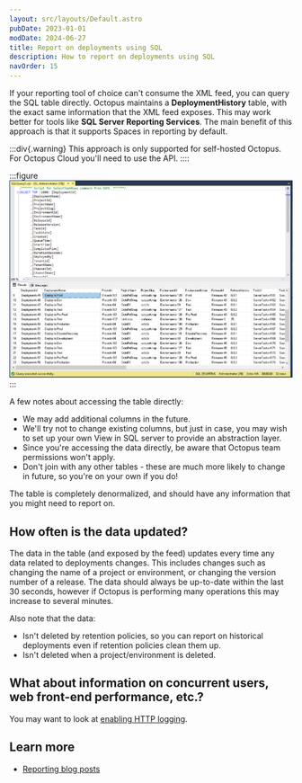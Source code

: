 ```yaml
---
layout: src/layouts/Default.astro
pubDate: 2023-01-01
modDate: 2024-06-27
title: Report on deployments using SQL
description: How to report on deployments using SQL
navOrder: 15
---
```


If your reporting tool of choice can't consume the XML feed, you can query the SQL table directly. Octopus maintains a **DeploymentHistory** table, with the exact same information that the XML feed exposes. This may work better for tools like **SQL Server Reporting Services**. The main benefit of this approach is that it supports Spaces in reporting by default.

:::div{.warning}
This approach is only supported for self-hosted Octopus. For Octopus Cloud you'll need to use the API.
::::

:::figure
![](/docs/administration/reporting/images/sql.png)
:::

A few notes about accessing the table directly:

- We may add additional columns in the future.
- We'll try not to change existing columns, but just in case, you may wish to set up your own View in SQL server to provide an abstraction layer.
- Since you're accessing the data directly, be aware that Octopus team permissions won't apply.
- Don't join with any other tables - these are much more likely to change in future, so you're on your own if you do!

The table is completely denormalized, and should have any information that you might need to report on.

## How often is the data updated?

The data in the table (and exposed by the feed) updates every time any data related to deployments changes. This includes changes such as changing the name of a project or environment, or changing the version number of a release. The data should always be up-to-date within the last 30 seconds, however if Octopus is performing many operations this may increase to several minutes.

Also note that the data:

- Isn't deleted by retention policies, so you can report on historical deployments even if retention policies clean them up.
- Isn't deleted when a project/environment is deleted.

## What about information on concurrent users, web front-end performance, etc.?

You may want to look at [enabling HTTP logging](/docs/administration/managing-infrastructure/performance/enable-web-request-logging).

## Learn more

- [Reporting blog posts](https://octopus.com/blog/tag/reporting)
